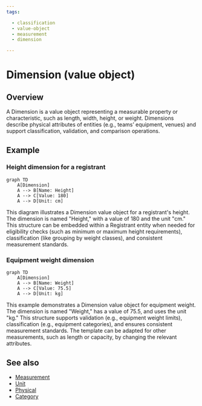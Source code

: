 ```yaml
---
tags:

  - classification
  - value-object
  - measurement
  - dimension

---
```


# Dimension (value object)

## Overview

A Dimension is a value object representing a measurable property or characteristic, such as length, width, height, or weight. Dimensions describe physical attributes of entities (e.g., teams’ equipment, venues) and support classification, validation, and comparison operations.

## Example

### Height dimension for a registrant

```mermaid
graph TD
    A[Dimension]
    A --> B[Name: Height]
    A --> C[Value: 180]
    A --> D[Unit: cm]
```

This diagram illustrates a Dimension value object for a registrant's height. The dimension is named "Height," with a value of 180 and the unit "cm." This structure can be embedded within a Registrant entity when needed for eligibility checks (such as minimum or maximum height requirements), classification (like grouping by weight classes), and consistent measurement standards.

### Equipment weight dimension

```mermaid
graph TD
    A[Dimension]
    A --> B[Name: Weight]
    A --> C[Value: 75.5]
    A --> D[Unit: kg]
```

This example demonstrates a Dimension value object for equipment weight. The dimension is named "Weight," has a value of 75.5, and uses the unit "kg." This structure supports validation (e.g., equipment weight limits), classification (e.g., equipment categories), and ensures consistent measurement standards. The template can be adapted for other measurements, such as length or capacity, by changing the relevant attributes.

## See also

- [Measurement](measurement/measurement.md)
- [Unit](measurement/unit.md)
- [Physical](../identity/attributes/physical.md)
- [Category](category.md)
